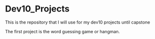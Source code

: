 # Dev10_Projects
This is the repository that I will use for my dev10 projects until capstone

The first project is the word guessing game or hangman.
